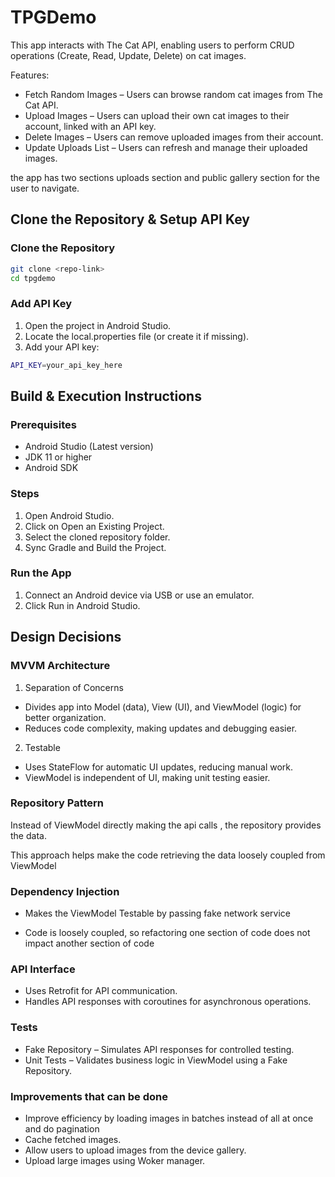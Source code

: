 # TPGDemo

This app interacts with The Cat API, enabling users to perform CRUD operations (Create, Read, Update, Delete) on cat images.

Features:
- Fetch Random Images – Users can browse random cat images from The Cat API.
- Upload Images – Users can upload their own cat images to their account, linked with an API key.
- Delete Images – Users can remove uploaded images from their account.
- Update Uploads List – Users can refresh and manage their uploaded images.

the app has two sections uploads section and public gallery section for the user to navigate.

## Clone the Repository & Setup API Key

### Clone the Repository

```bash
git clone <repo-link>
cd tpgdemo
```

### Add API Key

1. Open the project in Android Studio.
2. Locate the local.properties file (or create it if missing).
3. Add your API key:

```bash
API_KEY=your_api_key_here
```

## Build & Execution Instructions

### Prerequisites

- Android Studio (Latest version)
- JDK 11 or higher
- Android SDK

### Steps

1. Open Android Studio.
2. Click on Open an Existing Project.
3. Select the cloned repository folder.
4. Sync Gradle and Build the Project.

### Run the App

1. Connect an Android device via USB or use an emulator.
2. Click Run in Android Studio.

## Design Decisions

### MVVM Architecture

1. Separation of Concerns

- Divides app into Model (data), View (UI), and ViewModel (logic) for better organization.
- Reduces code complexity, making updates and debugging easier.

2. Testable

- Uses StateFlow for automatic UI updates, reducing manual work.
- ViewModel is independent of UI, making unit testing easier.

### Repository Pattern

Instead of ViewModel directly making the api calls , the repository provides the data.

This approach helps make the code retrieving the data loosely coupled from ViewModel

### Dependency Injection

- Makes the ViewModel Testable by passing fake network service

- Code is loosely coupled, so refactoring one section of code does not impact another section of code

### API Interface

- Uses Retrofit for API communication.
- Handles API responses with coroutines for asynchronous operations.

### Tests

- Fake Repository – Simulates API responses for controlled testing.
- Unit Tests – Validates business logic in ViewModel using a Fake Repository.

### Improvements that can be done

- Improve efficiency by loading images in batches instead of all at once and do pagination
- Cache fetched images.
- Allow users to upload images from the device gallery.
- Upload large images using Woker manager.
